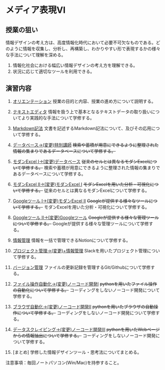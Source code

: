# メディア表現VI

## 授業の狙い

情報デザインの考え方は、高度情報化時代において必要不可欠なものである。どのように情報を収集し、分析し、再構築し、わかりやすい形で表現するかの様々な手法について理解を深める。

1. 情報化社会における幅広い情報デザインの考え方を理解できる。
2. 状況に応じて適切なツールを利用できる。

## 演習内容

1. [オリエンテーション](./mr6_01.md)
授業の目的と内容、授業の進め方について説明する。

2. [テキストエディタ](./mr6_02.md)
情報を扱う上で基本となるテキストデータの取り扱いについてより実践的な手法について学修する。

3. [Markdown記法](./mr6_03.md)
文書を記述するMarkdown記法について、及びその応用について学修する。

4. [データベース->(変更)特別講師](./mr6_04.md)
~~検索や蓄積が用意にできるように整理された情報の集まりであるデータベースについて学修する。~~

5. [モダンExcel I->(変更)データベース](./mr6_05.md)
~~従来のセルとは異なるモダンExcelについて学修する。~~
検索や蓄積が用意にできるように整理された情報の集まりであるデータベースについて学修する。

6. [モダンExcel II->(変更)モダンExcel I](./mr6_06.md)
~~モダンExcelを用いた分析・可視化について学修する。~~
従来のセルとは異なるモダンExcelについて学修する。


7. [Googleツール I->(変更)モダンExcel II](./mr6_07.md)
~~Googleが提供する様々なツールについて学修する。~~
モダンExcelを用いた分析・可視化について学修する。


8. [Googleツール II->(変更)Googleツール](./mr6_08.md)
~~Googleが提供する様々な管理ツールについて学修する。~~
Googleが提供する様々な管理ツールについて学修する。

9. [情報管理](./mr6_09.md)
情報を一括で管理できるNotionについて学修する。

10. [プロジェクト管理->(変更)+情報管理](./mr6_10.md)
Slackを用いたプロジェクト管理について学修する。

11. [バージョン管理](./mr6_11.md)
ファイルの更新記録を管理するGit/Githubについて学修する。

12. [ファイル操作自動化->(変更)ノーコード開発I](./mr6_12.md)
~~pythonを用いたファイル操作の自動化について学修する。~~
コーディングをしないノーコード開発について学修する。

13. [ブラウザ自動化->(変更)ノーコード開発II](./mr6_13.md)
~~pythonを用いたブラウザの自動操作について学修する。~~
コーディングをしないノーコード開発について学修する。

14. [データスクレイピング->(変更)ノーコード開発III](./mr6_14.md)
~~pythonを用いたWebページからの情報抽出について学修する。~~
コーディングをしないノーコード開発について学修する。



15. [まとめ]
学修した情報デザインツール・思考法についてまとめる。

注意事項：毎回ノートパソコン(Win/Mac)を持参すること。